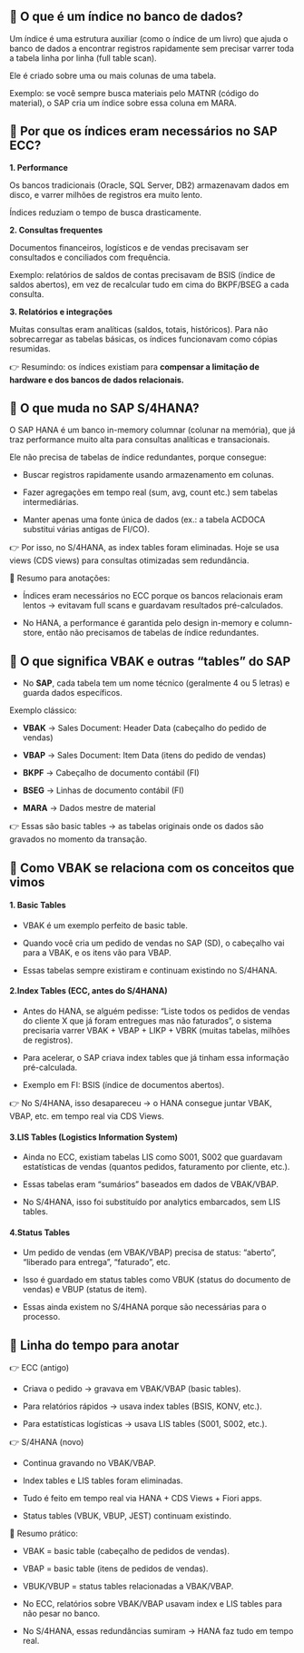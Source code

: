 ## 🔹 O que é um índice no banco de dados?

Um índice é uma estrutura auxiliar (como o índice de um livro) que ajuda o banco de dados a encontrar registros rapidamente sem precisar varrer toda a tabela linha por linha (full table scan).

Ele é criado sobre uma ou mais colunas de uma tabela.

Exemplo: se você sempre busca materiais pelo MATNR (código do material), o SAP cria um índice sobre essa coluna em MARA.

## 🔹 Por que os índices eram necessários no SAP ECC?

**1. Performance**

Os bancos tradicionais (Oracle, SQL Server, DB2) armazenavam dados em disco, e varrer milhões de registros era muito lento.

Índices reduziam o tempo de busca drasticamente.

**2. Consultas frequentes**

Documentos financeiros, logísticos e de vendas precisavam ser consultados e conciliados com frequência.

Exemplo: relatórios de saldos de contas precisavam de BSIS (índice de saldos abertos), em vez de recalcular tudo em cima do BKPF/BSEG a cada consulta.

**3. Relatórios e integrações**

Muitas consultas eram analíticas (saldos, totais, históricos). Para não sobrecarregar as tabelas básicas, os índices funcionavam como cópias resumidas.

👉 Resumindo: os índices existiam para **compensar a limitação de hardware e dos bancos de dados relacionais.**

## 🔹 O que muda no SAP S/4HANA?

O SAP HANA é um banco in-memory columnar (colunar na memória), que já traz performance muito alta para consultas analíticas e transacionais.

Ele não precisa de tabelas de índice redundantes, porque consegue:

- Buscar registros rapidamente usando armazenamento em colunas.

- Fazer agregações em tempo real (sum, avg, count etc.) sem tabelas intermediárias.

- Manter apenas uma fonte única de dados (ex.: a tabela ACDOCA substitui várias antigas de FI/CO).

👉 Por isso, no S/4HANA, as index tables foram eliminadas. Hoje se usa views (CDS views) para consultas otimizadas sem redundância.

📌 Resumo para anotações:

- Índices eram necessários no ECC porque os bancos relacionais eram lentos → evitavam full scans e guardavam resultados pré-calculados.

- No HANA, a performance é garantida pelo design in-memory e column-store, então não precisamos de tabelas de índice redundantes.

## 🔹 O que significa VBAK e outras “tables” do SAP

- No **SAP**, cada tabela tem um nome técnico (geralmente 4 ou 5 letras) e guarda dados específicos.

Exemplo clássico:

- **VBAK** → Sales Document: Header Data (cabeçalho do pedido de vendas)

- **VBAP** → Sales Document: Item Data (itens do pedido de vendas)

- **BKPF** → Cabeçalho de documento contábil (FI)

- **BSEG** → Linhas de documento contábil (FI)

- **MARA** → Dados mestre de material

👉 Essas são basic tables → as tabelas originais onde os dados são gravados no momento da transação.

## 🔹 Como VBAK se relaciona com os conceitos que vimos

#### **1. Basic Tables**

- VBAK é um exemplo perfeito de basic table.

- Quando você cria um pedido de vendas no SAP (SD), o cabeçalho vai para a VBAK, e os itens vão para VBAP.

- Essas tabelas sempre existiram e continuam existindo no S/4HANA.

#### **2.Index Tables (ECC, antes do S/4HANA)**

- Antes do HANA, se alguém pedisse: “Liste todos os pedidos de vendas do cliente X que já foram entregues mas não faturados”, o sistema precisaria varrer VBAK + VBAP + LIKP + VBRK (muitas tabelas, milhões de registros).

- Para acelerar, o SAP criava index tables que já tinham essa informação pré-calculada.

- Exemplo em FI: BSIS (índice de documentos abertos).

👉 No S/4HANA, isso desapareceu → o HANA consegue juntar VBAK, VBAP, etc. em tempo real via CDS Views.

#### **3.LIS Tables (Logistics Information System)**

- Ainda no ECC, existiam tabelas LIS como S001, S002 que guardavam estatísticas de vendas (quantos pedidos, faturamento por cliente, etc.).

- Essas tabelas eram “sumários” baseados em dados de VBAK/VBAP.

- No S/4HANA, isso foi substituído por analytics embarcados, sem LIS tables.

#### **4.Status Tables**

- Um pedido de vendas (em VBAK/VBAP) precisa de status: “aberto”, “liberado para entrega”, “faturado”, etc.

- Isso é guardado em status tables como VBUK (status do documento de vendas) e VBUP (status de item).

- Essas ainda existem no S/4HANA porque são necessárias para o processo.

## 🔹 Linha do tempo para anotar

👉 ECC (antigo)

- Criava o pedido → gravava em VBAK/VBAP (basic tables).

- Para relatórios rápidos → usava index tables (BSIS, KONV, etc.).

- Para estatísticas logísticas → usava LIS tables (S001, S002, etc.).

👉 S/4HANA (novo)

- Continua gravando no VBAK/VBAP.

- Index tables e LIS tables foram eliminadas.

- Tudo é feito em tempo real via HANA + CDS Views + Fiori apps.

- Status tables (VBUK, VBUP, JEST) continuam existindo.

📌 Resumo prático:

- VBAK = basic table (cabeçalho de pedidos de vendas).

- VBAP = basic table (itens de pedidos de vendas).

- VBUK/VBUP = status tables relacionadas a VBAK/VBAP.

- No ECC, relatórios sobre VBAK/VBAP usavam index e LIS tables para não pesar no banco.

- No S/4HANA, essas redundâncias sumiram → HANA faz tudo em tempo real.